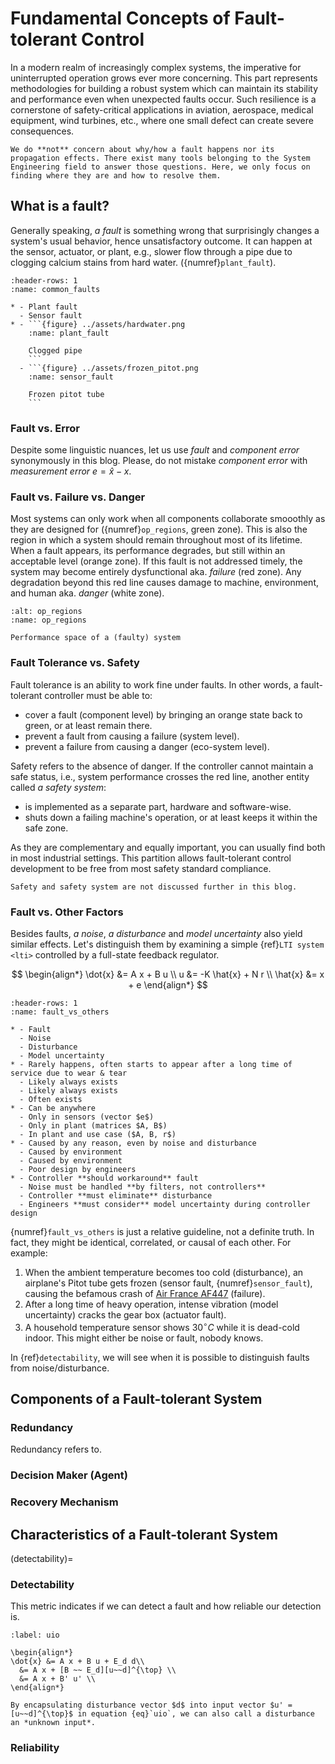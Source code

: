 # Fundamental Concepts of Fault-tolerant Control

In a modern realm of increasingly complex systems, the imperative for uninterrupted operation grows ever more concerning. This part represents methodologies for building a robust system which can maintain its stability and performance even when unexpected faults occur. Such resilience is a cornerstone of safety-critical applications in aviation, aerospace, medical equipment, wind turbines, etc., where one small defect can create severe consequences.

```{Note}
We do **not** concern about why/how a fault happens nor its propagation effects. There exist many tools belonging to the System Engineering field to answer those questions. Here, we only focus on finding where they are and how to resolve them.
```

## What is a fault?

Generally speaking, *a fault* is something wrong that surprisingly changes a system's usual behavior, hence unsatisfactory outcome. It can happen at the sensor, actuator, or plant, e.g., slower flow through a pipe due to clogging calcium stains from hard water. ({numref}`plant_fault`).

``````{list-table}
:header-rows: 1
:name: common_faults

* - Plant fault
  - Sensor fault
* - ```{figure} ../assets/hardwater.png
    :name: plant_fault

    Clogged pipe
    ```
  - ```{figure} ../assets/frozen_pitot.png
    :name: sensor_fault

    Frozen pitot tube
    ```
``````

### Fault vs. Error

Despite some linguistic nuances, let us use *fault* and *component error* synonymously in this blog. Please, do not mistake *component error* with *measurement error* $e = \hat{x} - x$.

### Fault vs. Failure vs. Danger

Most systems can only work when all components collaborate smooothly as they are designed for ({numref}`op_regions`, green zone). This is also the region in which a system should remain throughout most of its lifetime. When a fault appears, its performance degrades, but still within an acceptable level (orange zone). If this fault is not addressed timely, the system may become entirely dysfunctional aka. *failure* (red zone). Any degradation beyond this red line causes damage to machine, environment, and human aka. *danger* (white zone).

```{figure} ../assets/op_region.svg
:alt: op_regions
:name: op_regions

Performance space of a (faulty) system
```

### Fault Tolerance vs. Safety

Fault tolerance is an ability to work fine under faults. In other words, a fault-tolerant controller must be able to:

- cover a fault (component level) by bringing an orange state back to green, or at least remain there.
- prevent a fault from causing a failure (system level).
- prevent a failure from causing a danger (eco-system level).

Safety refers to the absence of danger. If the controller cannot maintain a safe status, i.e., system performance crosses the red line, another entity called *a safety system*:

- is implemented as a separate part, hardware and software-wise.
- shuts down a failing machine's operation, or at least keeps it within the safe zone.

As they are complementary and equally important, you can usually find both in most industrial settings. This partition allows fault-tolerant control development to be free from most safety standard compliance.

```{tip}
Safety and safety system are not discussed further in this blog.
```

### Fault vs. Other Factors

Besides faults, *a noise*, *a disturbance* and *model uncertainty* also yield similar effects. Let's distinguish them by examining a simple {ref}`LTI system <lti>` controlled by a full-state feedback regulator.

$$
\begin{align*}
\dot{x} &= A x + B u \\
u &= -K \hat{x} + N r \\
\hat{x} &= x + e
\end{align*}
$$

```{list-table} Comparison between a fault and other factors
:header-rows: 1
:name: fault_vs_others

* - Fault
  - Noise
  - Disturbance
  - Model uncertainty
* - Rarely happens, often starts to appear after a long time of service due to wear & tear
  - Likely always exists
  - Likely always exists
  - Often exists
* - Can be anywhere
  - Only in sensors (vector $e$)
  - Only in plant (matrices $A, B$)
  - In plant and use case ($A, B, r$)
* - Caused by any reason, even by noise and disturbance
  - Caused by environment
  - Caused by environment
  - Poor design by engineers
* - Controller **should workaround** fault
  - Noise must be handled **by filters, not controllers**
  - Controller **must eliminate** disturbance
  - Engineers **must consider** model uncertainty during controller design
```

{numref}`fault_vs_others` is just a relative guideline, not a definite truth. In fact, they might be identical, correlated, or causal of each other. For example:

1. When the ambient temperature becomes too cold (disturbance), an airplane's Pitot tube gets frozen (sensor fault, {numref}`sensor_fault`), causing the befamous crash of [Air France AF447](https://en.wikipedia.org/wiki/Air_France_Flight_447) (failure).
2. After a long time of heavy operation, intense vibration (model uncertainty) cracks the gear box (actuator fault).
3. A household temperature sensor shows $30^\circ C$ while it is dead-cold indoor. This might either be noise or fault, nobody knows.

In {ref}`detectability`, we will see when it is possible to distinguish faults from noise/disturbance.

## Components of a Fault-tolerant System

### Redundancy

Redundancy refers to.

### Decision Maker (Agent)

### Recovery Mechanism

## Characteristics of a Fault-tolerant System

(detectability)=
### Detectability

This metric indicates if we can detect a fault and how reliable our detection is.

```{math}
:label: uio

\begin{align*}
\dot{x} &= A x + B u + E_d d\\
  &= A x + [B ~~ E_d][u~~d]^{\top} \\
  &= A x + B' u' \\
\end{align*}
```

```{tip}
By encapsulating disturbance vector $d$ into input vector $u' = [u~~d]^{\top}$ in equation {eq}`uio`, we can also call a disturbance an *unknown input*.
```

### Reliability

